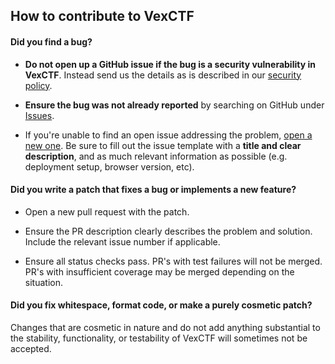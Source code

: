 ## How to contribute to VexCTF

#### **Did you find a bug?**

* **Do not open up a GitHub issue if the bug is a security vulnerability in VexCTF**. Instead send us the details as is described in our [security policy](https://github.com/Vexillologists/VexCTF-rust/blob/master/SECURITY.md).

* **Ensure the bug was not already reported** by searching on GitHub under [Issues](https://github.com/Vexillologists/VexCTF-rust/issues).

* If you're unable to find an open issue addressing the problem, [open a new one](https://github.com/Vexillologists/VexCTF-rust/issues/new). Be sure to fill out the issue template with a **title and clear description**, and as much relevant information as possible (e.g. deployment setup, browser version, etc).

#### **Did you write a patch that fixes a bug or implements a new feature?**

* Open a new pull request with the patch.

* Ensure the PR description clearly describes the problem and solution. Include the relevant issue number if applicable.

* Ensure all status checks pass. PR's with test failures will not be merged. PR's with insufficient coverage may be merged depending on the situation.

#### **Did you fix whitespace, format code, or make a purely cosmetic patch?**

Changes that are cosmetic in nature and do not add anything substantial to the stability, functionality, or testability of VexCTF will sometimes not be accepted.
